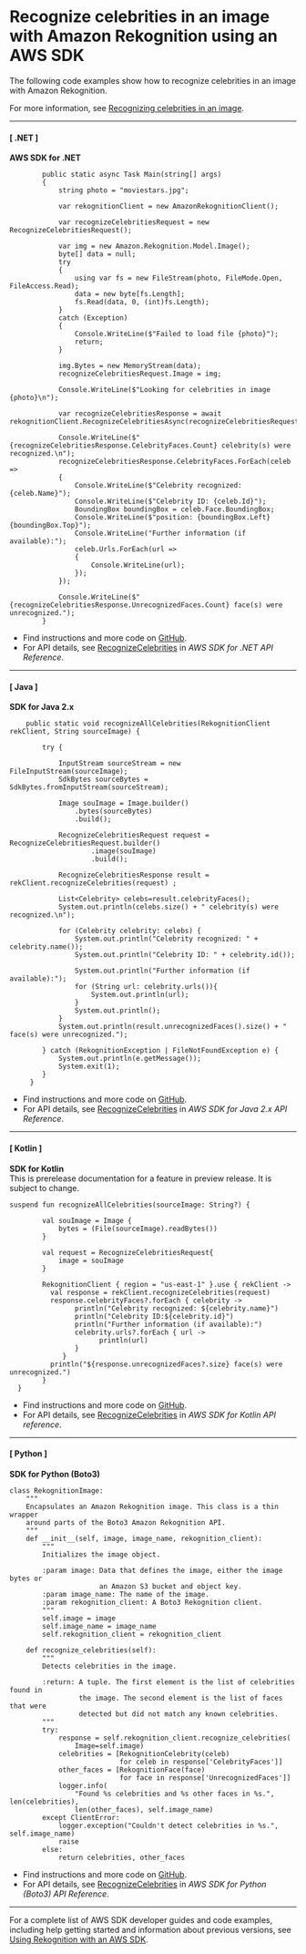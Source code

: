 # Recognize celebrities in an image with Amazon Rekognition using an AWS SDK<a name="example_rekognition_RecognizeCelebrities_section"></a>

The following code examples show how to recognize celebrities in an image with Amazon Rekognition\.

For more information, see [Recognizing celebrities in an image](https://docs.aws.amazon.com/rekognition/latest/dg/celebrities-procedure-image.html)\.

------
#### [ \.NET ]

**AWS SDK for \.NET**  
  

```
        public static async Task Main(string[] args)
        {
            string photo = "moviestars.jpg";

            var rekognitionClient = new AmazonRekognitionClient();

            var recognizeCelebritiesRequest = new RecognizeCelebritiesRequest();

            var img = new Amazon.Rekognition.Model.Image();
            byte[] data = null;
            try
            {
                using var fs = new FileStream(photo, FileMode.Open, FileAccess.Read);
                data = new byte[fs.Length];
                fs.Read(data, 0, (int)fs.Length);
            }
            catch (Exception)
            {
                Console.WriteLine($"Failed to load file {photo}");
                return;
            }

            img.Bytes = new MemoryStream(data);
            recognizeCelebritiesRequest.Image = img;

            Console.WriteLine($"Looking for celebrities in image {photo}\n");

            var recognizeCelebritiesResponse = await rekognitionClient.RecognizeCelebritiesAsync(recognizeCelebritiesRequest);

            Console.WriteLine($"{recognizeCelebritiesResponse.CelebrityFaces.Count} celebrity(s) were recognized.\n");
            recognizeCelebritiesResponse.CelebrityFaces.ForEach(celeb =>
            {
                Console.WriteLine($"Celebrity recognized: {celeb.Name}");
                Console.WriteLine($"Celebrity ID: {celeb.Id}");
                BoundingBox boundingBox = celeb.Face.BoundingBox;
                Console.WriteLine($"position: {boundingBox.Left} {boundingBox.Top}");
                Console.WriteLine("Further information (if available):");
                celeb.Urls.ForEach(url =>
                {
                    Console.WriteLine(url);
                });
            });

            Console.WriteLine($"{recognizeCelebritiesResponse.UnrecognizedFaces.Count} face(s) were unrecognized.");
        }
```
+  Find instructions and more code on [GitHub](https://github.com/awsdocs/aws-doc-sdk-examples/tree/main/dotnetv3/Rekognition/#code-examples)\. 
+  For API details, see [RecognizeCelebrities](https://docs.aws.amazon.com/goto/DotNetSDKV3/rekognition-2016-06-27/RecognizeCelebrities) in *AWS SDK for \.NET API Reference*\. 

------
#### [ Java ]

**SDK for Java 2\.x**  
  

```
    public static void recognizeAllCelebrities(RekognitionClient rekClient, String sourceImage) {

        try {

            InputStream sourceStream = new FileInputStream(sourceImage);
            SdkBytes sourceBytes = SdkBytes.fromInputStream(sourceStream);

            Image souImage = Image.builder()
                .bytes(sourceBytes)
                .build();

            RecognizeCelebritiesRequest request = RecognizeCelebritiesRequest.builder()
                    .image(souImage)
                    .build();

            RecognizeCelebritiesResponse result = rekClient.recognizeCelebrities(request) ;

            List<Celebrity> celebs=result.celebrityFaces();
            System.out.println(celebs.size() + " celebrity(s) were recognized.\n");

            for (Celebrity celebrity: celebs) {
                System.out.println("Celebrity recognized: " + celebrity.name());
                System.out.println("Celebrity ID: " + celebrity.id());

                System.out.println("Further information (if available):");
                for (String url: celebrity.urls()){
                    System.out.println(url);
                }
                System.out.println();
            }
            System.out.println(result.unrecognizedFaces().size() + " face(s) were unrecognized.");

        } catch (RekognitionException | FileNotFoundException e) {
            System.out.println(e.getMessage());
            System.exit(1);
        }
     }
```
+  Find instructions and more code on [GitHub](https://github.com/awsdocs/aws-doc-sdk-examples/tree/main/javav2/example_code/rekognition/#readme)\. 
+  For API details, see [RecognizeCelebrities](https://docs.aws.amazon.com/goto/SdkForJavaV2/rekognition-2016-06-27/RecognizeCelebrities) in *AWS SDK for Java 2\.x API Reference*\. 

------
#### [ Kotlin ]

**SDK for Kotlin**  
This is prerelease documentation for a feature in preview release\. It is subject to change\.
  

```
suspend fun recognizeAllCelebrities(sourceImage: String?) {

        val souImage = Image {
            bytes = (File(sourceImage).readBytes())
        }

        val request = RecognizeCelebritiesRequest{
            image = souImage
        }

        RekognitionClient { region = "us-east-1" }.use { rekClient ->
          val response = rekClient.recognizeCelebrities(request)
          response.celebrityFaces?.forEach { celebrity ->
                println("Celebrity recognized: ${celebrity.name}")
                println("Celebrity ID:${celebrity.id}")
                println("Further information (if available):")
                celebrity.urls?.forEach { url ->
                      println(url)
                }
             }
          println("${response.unrecognizedFaces?.size} face(s) were unrecognized.")
        }
  }
```
+  Find instructions and more code on [GitHub](https://github.com/awsdocs/aws-doc-sdk-examples/tree/main/kotlin/services/rekognition#code-examples)\. 
+  For API details, see [RecognizeCelebrities](https://github.com/awslabs/aws-sdk-kotlin#generating-api-documentation) in *AWS SDK for Kotlin API reference*\. 

------
#### [ Python ]

**SDK for Python \(Boto3\)**  
  

```
class RekognitionImage:
    """
    Encapsulates an Amazon Rekognition image. This class is a thin wrapper
    around parts of the Boto3 Amazon Rekognition API.
    """
    def __init__(self, image, image_name, rekognition_client):
        """
        Initializes the image object.

        :param image: Data that defines the image, either the image bytes or
                      an Amazon S3 bucket and object key.
        :param image_name: The name of the image.
        :param rekognition_client: A Boto3 Rekognition client.
        """
        self.image = image
        self.image_name = image_name
        self.rekognition_client = rekognition_client

    def recognize_celebrities(self):
        """
        Detects celebrities in the image.

        :return: A tuple. The first element is the list of celebrities found in
                 the image. The second element is the list of faces that were
                 detected but did not match any known celebrities.
        """
        try:
            response = self.rekognition_client.recognize_celebrities(
                Image=self.image)
            celebrities = [RekognitionCelebrity(celeb)
                           for celeb in response['CelebrityFaces']]
            other_faces = [RekognitionFace(face)
                           for face in response['UnrecognizedFaces']]
            logger.info(
                "Found %s celebrities and %s other faces in %s.", len(celebrities),
                len(other_faces), self.image_name)
        except ClientError:
            logger.exception("Couldn't detect celebrities in %s.", self.image_name)
            raise
        else:
            return celebrities, other_faces
```
+  Find instructions and more code on [GitHub](https://github.com/awsdocs/aws-doc-sdk-examples/tree/main/python/example_code/rekognition#code-examples)\. 
+  For API details, see [RecognizeCelebrities](https://docs.aws.amazon.com/goto/boto3/rekognition-2016-06-27/RecognizeCelebrities) in *AWS SDK for Python \(Boto3\) API Reference*\. 

------

For a complete list of AWS SDK developer guides and code examples, including help getting started and information about previous versions, see [Using Rekognition with an AWS SDK](sdk-general-information-section.md)\.